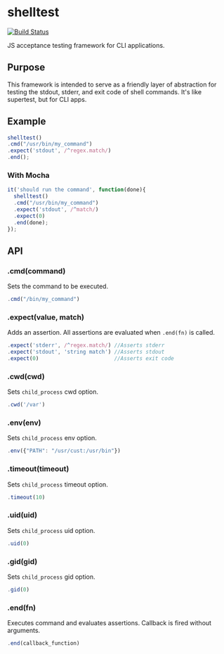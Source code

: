 # shelltest
[![Build Status](https://travis-ci.org/jolshevski/shelltest.svg?branch=master)](https://travis-ci.org/jolshevski/shelltest)

JS acceptance testing framework for CLI applications.


## Purpose
This framework is intended to serve as a friendly layer of abstraction for testing the stdout, stderr, and exit code of shell commands. It's like supertest, but for CLI apps.


## Example
```javascript
shelltest()
.cmd("/usr/bin/my_command")
.expect('stdout', /^regex.match/)
.end();
```

### With Mocha
```javascript
it('should run the command', function(done){
  shelltest()
  .cmd("/usr/bin/my_command")
  .expect('stdout', /^match/)
  .expect(0)
  .end(done);
});
```


## API

### .cmd(command)
Sets the command to be executed.
```javascript
.cmd("/bin/my_command")
```

### .expect(value, match)
Adds an assertion.  All assertions are evaluated when `.end(fn)` is called.
```javascript
.expect('stderr', /^regex.match/) //Asserts stderr
.expect('stdout', 'string match') //Asserts stdout
.expect(0)                        //Asserts exit code
```

### .cwd(cwd)
Sets `child_process` cwd option.
```javascript
.cwd('/var')
```

### .env(env)
Sets `child_process` env option.
```javascript
.env({"PATH": "/usr/cust:/usr/bin"})
```

### .timeout(timeout)
Sets `child_process` timeout option.
```javascript
.timeout(10)
```

### .uid(uid)
Sets `child_process` uid option.
```javascript
.uid(0)
```

### .gid(gid)
Sets `child_process` gid option.
```javascript
.gid(0)
```

### .end(fn)
Executes command and evaluates assertions. Callback is fired without arguments.
```javascript
.end(callback_function)
```
